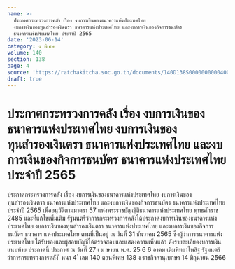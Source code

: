 ```yaml
---
name: >-
  ประกาศกระทรวงการคลัง เรื่อง งบการเงินของธนาคารแห่งประเทศไทย
  งบการเงินของทุนสำรองเงินตรา ธนาคารแห่งประเทศไทย และงบการเงินของกิจการธนบัตร
  ธนาคารแห่งประเทศไทย ประจำปี 2565
date: '2023-06-14'
category: ง พิเศษ
volume: 140
section: 138
page: 4
source: 'https://ratchakitcha.soc.go.th/documents/140D138S0000000000400.pdf'
draft: true
---
```


# ประกาศกระทรวงการคลัง เรื่อง งบการเงินของธนาคารแห่งประเทศไทย งบการเงินของทุนสำรองเงินตรา ธนาคารแห่งประเทศไทย และงบการเงินของกิจการธนบัตร ธนาคารแห่งประเทศไทย ประจำปี 2565

ประกาศกระทรวงการคลัง เรื่อง งบการเงินของธนาคารแห่งประเทศไทย งบการเงินของทุนสำรองเงินตรา ธนาคารแห่งประเทศไทย และงบการเงินของกิจการธนบัตร ธนาคารแห่งประเทศไทย ประจำปี 2565 เพื่ออนุวัติตามมาตรา 57 แห่งพระราชบัญญัติธนาคารแห่งประเทศไทย พุทธศักราช 2485 และที่แก้ไขเพิ่มเติม รัฐมนตรีว่าการกระทรวงการคลังได้ประกาศงบการเงินของธนาคารแห่งประเทศไทย งบการเงินของทุนสำรองเงินตรา ธนาคารแห่งประเทศไทย และงบการเงินของกิจการธนบัตร ธนาคาร แห่งประเทศไทย ตามที่เป็นอยู่ ณ วันที่ 31 ธันวาคม 2565 ซึ่งผู้ว่าการธนาคารแห่งประเทศไทย ได้รับรองและผู้สอบบัญชีได้ตรวจสอบและแสดงความเห็นแล้ว ดังรายละเอียดงบการเงินแนบท้าย ประกาศนี้ ประกาศ ณ วันที่ 27 เ ม ษายน พ.ศ. 25 6 6 อาคม เติมพิทยาไพสิฐ รัฐมนตรีว่าการกระทรวงการคลัง ้ หนา 4 ่ เลม 140 ตอนพิเศษ 138 ง ราชกิจจานุเบกษา 14 มิถุนายน 2566

































































































































































